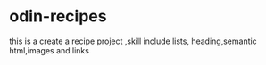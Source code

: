 # odin-recipes
this is a create a recipe project ,skill include lists, heading,semantic html,images and links
